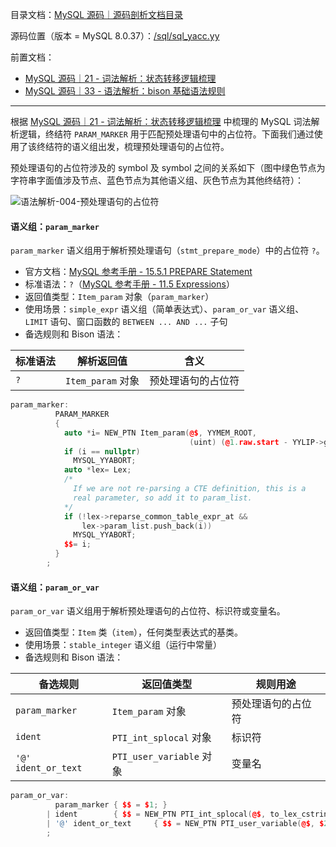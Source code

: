 目录文档：[MySQL 源码｜源码剖析文档目录](https://zhuanlan.zhihu.com/p/714761054)

源码位置（版本 = MySQL 8.0.37）：[/sql/sql_yacc.yy](https://github.com/mysql/mysql-server/blob/trunk/sql/sql_yacc.yy)

前置文档：

- [MySQL 源码｜21 - 词法解析：状态转移逻辑梳理](https://zhuanlan.zhihu.com/p/714760407)
- [MySQL 源码｜33 - 语法解析：bison 基础语法规则](https://zhuanlan.zhihu.com/p/714779214)

---

根据 [MySQL 源码｜21 - 词法解析：状态转移逻辑梳理](https://zhuanlan.zhihu.com/p/714760407) 中梳理的 MySQL 词法解析逻辑，终结符 `PARAM_MARKER` 用于匹配预处理语句中的占位符。下面我们通过使用了该终结符的语义组出发，梳理预处理语句的占位符。

预处理语句的占位符涉及的 symbol 及 symbol 之间的关系如下（图中绿色节点为字符串字面值涉及节点、蓝色节点为其他语义组、灰色节点为其他终结符）：

![语法解析-004-预处理语句的占位符](C:\blog\graph\MySQL源码剖析\语法解析-004-预处理语句的占位符.png)

#### 语义组：`param_marker`

`param_marker` 语义组用于解析预处理语句（`stmt_prepare_mode`）中的占位符 `?`。

- 官方文档：[MySQL 参考手册 - 15.5.1 PREPARE Statement](https://dev.mysql.com/doc/refman/8.4/en/prepare.html)
- 标准语法：`?`（[MySQL 参考手册 - 11.5 Expressions](https://dev.mysql.com/doc/refman/8.4/en/expressions.html)）
- 返回值类型：`Item_param` 对象（`param_marker`）
- 使用场景：`simple_expr` 语义组（简单表达式）、`param_or_var` 语义组、`LIMIT` 语句、窗口函数的 `BETWEEN ... AND ...` 子句
- 备选规则和 Bison 语法：

| 标准语法 | 解析返回值        | 含义               |
| -------- | ----------------- | ------------------ |
| `?`      | `Item_param` 对象 | 预处理语句的占位符 |

```C++
param_marker:
          PARAM_MARKER
          {
            auto *i= NEW_PTN Item_param(@$, YYMEM_ROOT,
                                        (uint) (@1.raw.start - YYLIP->get_buf()));
            if (i == nullptr)
              MYSQL_YYABORT;
            auto *lex= Lex;
            /*
              If we are not re-parsing a CTE definition, this is a
              real parameter, so add it to param_list.
            */
            if (!lex->reparse_common_table_expr_at &&
                lex->param_list.push_back(i))
              MYSQL_YYABORT;
            $$= i;
          }
        ;
```

#### 语义组：`param_or_var`

`param_or_var` 语义组用于解析预处理语句的占位符、标识符或变量名。

- 返回值类型：`Item` 类（`item`），任何类型表达式的基类。
- 使用场景：`stable_integer` 语义组（运行中常量）
- 备选规则和 Bison 语法：

| 备选规则            | 返回值类型               | 规则用途           |
| ------------------- | ------------------------ | ------------------ |
| `param_marker`      | `Item_param` 对象        | 预处理语句的占位符 |
| `ident`             | `PTI_int_splocal` 对象   | 标识符             |
| `'@' ident_or_text` | `PTI_user_variable` 对象 | 变量名             |

```C++
param_or_var:
          param_marker { $$ = $1; }
        | ident        { $$ = NEW_PTN PTI_int_splocal(@$, to_lex_cstring($1)); }
        | '@' ident_or_text     { $$ = NEW_PTN PTI_user_variable(@$, $2); }
        ;
```

